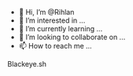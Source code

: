 - 👋 Hi, I’m @Rihlan
- 👀 I’m interested in ...
- 🌱 I’m currently learning ...
- 💞️ I’m looking to collaborate on ...
- 📫 How to reach me ...

<!---
Rihlan/Rihlan is a ✨ special ✨ repository because its `README.md` (this file) appears on your GitHub profile.
You can click the Preview link to take a look at your changes.
--->
Blackeye.sh
